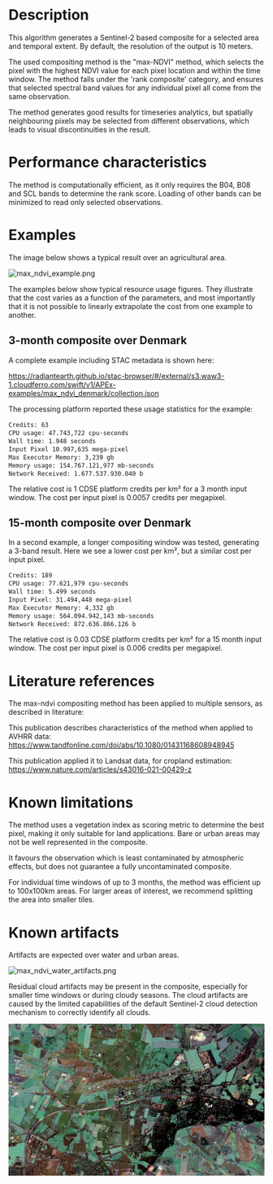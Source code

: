 # Description

This algorithm generates a Sentinel-2 based composite for a selected area and temporal extent. By default, the resolution of the output is 10 meters.

The used compositing method is the "max-NDVI" method, which selects the pixel with the highest NDVI value for each pixel location and within the time window.
The method falls under the 'rank composite' category, and ensures that selected spectral band values for any individual pixel all come from the same observation.

The method generates good results for timeseries analytics, but spatially neighbouring pixels may be selected from different observations,
which leads to visual discontinuities in the result.

# Performance characteristics

The method is computationally efficient, as it only requires the B04, B08 and SCL bands to determine the rank score. Loading
of other bands can be minimized to read only selected observations.


# Examples

The image below shows a typical result over an agricultural area.

![max_ndvi_example.png](https://raw.githubusercontent.com/ESA-APEx/apex_algorithms/main/algorithm_catalog/max_ndvi_composite_files/max_ndvi_example.png)

The examples below show typical resource usage figures. They illustrate that the cost varies as a function of the parameters,
and most importantly that it is not possible to linearly extrapolate the cost from one example to another.


## 3-month composite over Denmark

A complete example including STAC metadata is shown here:

https://radiantearth.github.io/stac-browser/#/external/s3.waw3-1.cloudferro.com/swift/v1/APEx-examples/max_ndvi_denmark/collection.json

The processing platform reported these usage statistics for the example:

```
Credits: 63
CPU usage: 47.743,722 cpu-seconds
Wall time: 1.948 seconds
Input Pixel 10.997,635 mega-pixel
Max Executor Memory: 3,239 gb
Memory usage: 154.767.121,977 mb-seconds
Network Received: 1.677.537.930.040 b
```

The relative cost is 1 CDSE platform credits per km² for a 3 month input window.
The cost per input pixel is 0.0057 credits per megapixel.

## 15-month composite over Denmark

In a second example, a longer compositing window was tested, generating a 3-band result. Here we see a lower cost per km², but a similar cost per input
pixel.

```
Credits: 189
CPU usage: 77.621,979 cpu-seconds
Wall time: 5.499 seconds
Input Pixel: 31.494,448 mega-pixel
Max Executor Memory: 4,332 gb
Memory usage: 564.094.942,143 mb-seconds
Network Received: 872.636.866.126 b
```

The relative cost is 0.03 CDSE platform credits per km² for a 15 month input window.
The cost per input pixel is 0.006 credits per megapixel.

# Literature references

The max-ndvi compositing method has been applied to multiple sensors, as described in literature:

This publication describes characteristics of the method when applied to AVHRR data:
https://www.tandfonline.com/doi/abs/10.1080/01431168608948945

This publication applied it to Landsat data, for cropland estimation:
https://www.nature.com/articles/s43016-021-00429-z

# Known limitations

The method uses a vegetation index as scoring metric to determine the best pixel, making it only suitable for land applications.
Bare or urban areas may not be well represented in the composite.

It favours the observation which is least contaminated by atmospheric effects, but does not guarantee a fully uncontaminated composite.

For individual time windows of up to 3 months, the method was efficient up to 100x100km areas. For larger areas of interest, we recommend splitting the area into smaller tiles.


# Known artifacts

Artifacts are expected over water and urban areas.

![max_ndvi_water_artifacts.png](https://raw.githubusercontent.com/ESA-APEx/apex_algorithms/main/algorithm_catalog/max_ndvi_composite_files/max_ndvi_water_artifacts.png)

Residual cloud artifacts may be present in the composite, especially for smaller time windows or during cloudy seasons.
The cloud artifacts are caused by the limited capabilities of the default Sentinel-2 cloud detection mechanism to correctly identify all clouds.

![max_ndvi_cloud_artifacts.png](https://raw.githubusercontent.com/ESA-APEx/apex_algorithms/main/algorithm_catalog/max_ndvi_composite_files/max_ndvi_cloud_artifacts.png)
